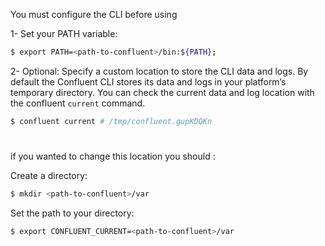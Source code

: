 You must configure the CLI before using

 1- Set your PATH variable:
 ``` bash 
 $ export PATH=<path-to-confluent>/bin:${PATH};
 ```
 2- Optional: Specify a custom location to store the CLI data and logs. By default the Confluent CLI stores its data and logs in your platform’s temporary directory.
 You can check the current data and log location with the confluent `current` command.
 ``` bash
 $ confluent current # /tmp/confluent.gupKDQKn
 ``` 
 # 
  if you wanted to change this location  you should : 
  
  Create a directory:
  ``` bash 
  $ mkdir <path-to-confluent>/var
  ```
  Set the path to your directory:
  ``` bash
  $ export CONFLUENT_CURRENT=<path-to-confluent>/var
  ```
  
